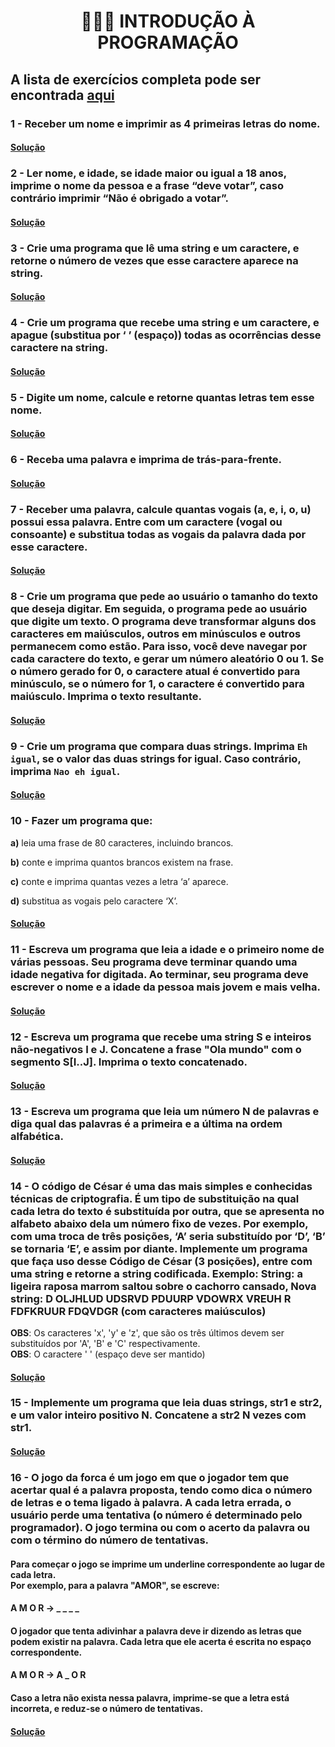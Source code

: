 <h1 align="center">👨🏻‍💻 INTRODUÇÃO À PROGRAMAÇÃO</h1>

## A lista de exercícios completa pode ser encontrada [aqui](https://docs.google.com/document/d/1s3Dfu_cX1HYqZEL8H-lu3WdOVe5-O7oIKFsH-ny2Pjs)

### 1 - Receber um nome e imprimir as 4 primeiras letras do nome.

#### [Solução](ex01.c)

### 2 - Ler nome, e idade, se idade maior ou igual a 18 anos, imprime o nome da pessoa e a frase “deve votar”, caso contrário imprimir “Não é obrigado a votar”.

#### [Solução](ex02.c)

### 3 - Crie uma programa que lê uma string e um caractere, e retorne o número de vezes que esse caractere aparece na string.

#### [Solução](ex03.c)

### 4 - Crie um programa que recebe uma string e um caractere, e apague (substitua por ‘ ’ (espaço)) todas as ocorrências desse caractere na string.

#### [Solução](ex04.c)

### 5 - Digite um nome, calcule e retorne quantas letras tem esse nome.

#### [Solução](ex05.c)

### 6 - Receba uma palavra e imprima de trás-para-frente.

#### [Solução](ex06.c)

### 7 - Receber uma palavra, calcule quantas vogais (a, e, i, o, u) possui essa palavra. Entre com um caractere (vogal ou consoante) e substitua todas as vogais da palavra dada por esse caractere.

#### [Solução](ex07.c)

### 8 - Crie um programa que pede ao usuário o tamanho do texto que deseja digitar. Em seguida, o programa pede ao usuário que digite um texto. O programa deve transformar alguns dos caracteres em maiúsculos, outros em minúsculos e outros permanecem como estão. Para isso, você deve navegar por cada caractere do texto, e gerar um número aleatório 0 ou 1. Se o número gerado for 0, o caractere atual é convertido para minúsculo, se o número for 1, o caractere é convertido para maiúsculo. Imprima o texto resultante.

#### [Solução](ex08.c)

### 9 - Crie um programa que compara duas strings. Imprima `Eh igual`, se o valor das duas strings for igual. Caso contrário, imprima `Nao eh igual`.

#### [Solução](ex09.c)

### 10 - Fazer um programa que:

**a)** leia uma frase de 80 caracteres, incluindo brancos.

**b)** conte e imprima quantos brancos existem na frase.

**c)** conte e imprima quantas vezes a letra ‘a’ aparece.

**d)** substitua as vogais pelo caractere ‘X’.

#### [Solução](ex10.c)

### 11 - Escreva um programa que leia a idade e o primeiro nome de várias pessoas. Seu programa deve terminar quando uma idade negativa for digitada. Ao terminar, seu programa deve escrever o nome e a idade da pessoa mais jovem e mais velha.

#### [Solução](ex11.c)

### 12 - Escreva um programa que recebe uma string S e inteiros não-negativos I e J. Concatene a frase "Ola mundo" com o segmento S[I..J]. Imprima o texto concatenado.

#### [Solução](ex12.c)

### 13 - Escreva um programa que leia um número N de palavras e diga qual das palavras é a primeira e a última na ordem alfabética.

#### [Solução](ex13.c)

### 14 - O código de César é uma das mais simples e conhecidas técnicas de criptografia. É um tipo de substituição na qual cada letra do texto é substituída por outra, que se apresenta no alfabeto abaixo dela um número fixo de vezes. Por exemplo, com uma troca de três posições, ‘A’ seria substituído por ‘D’, ‘B’ se tornaria ‘E’, e assim por diante. Implemente um programa que faça uso desse Código de César (3 posições), entre com uma string e retorne a string codificada. Exemplo: String: a ligeira raposa marrom saltou sobre o cachorro cansado, Nova string: D OLJHLUD UDSRVD PDUURP VDOWRX VREUH R FDFKRUUR FDQVDGR (com caracteres maiúsculos)

**OBS**: Os caracteres 'x', 'y' e 'z', que são os três últimos devem ser substituídos por 'A', 'B' e 'C' respectivamente.<br/>
**OBS**: O caractere ' ' (espaço deve ser mantido)

#### [Solução](ex14.c)

### 15 - Implemente um programa que leia duas strings, str1 e str2, e um valor inteiro positivo N. Concatene a str2 N vezes com str1.

#### [Solução](ex15.c)

### 16 - O jogo da forca é um jogo em que o jogador tem que acertar qual é a palavra proposta, tendo como dica o número de letras e o tema ligado à palavra. A cada letra errada, o usuário perde uma tentativa (o número é determinado pelo programador). O jogo termina ou com o acerto da palavra ou com o término do número de tentativas.

#### Para começar o jogo se imprime um underline correspondente ao lugar de cada letra.<br/>Por exemplo, para a palavra "AMOR", se escreve:

#### A M O R → \_ \_ \_ \_

#### O jogador que tenta adivinhar a palavra deve ir dizendo as letras que podem existir na palavra. Cada letra que ele acerta é escrita no espaço correspondente.

#### A M O R → A \_ O R

#### Caso a letra não exista nessa palavra, imprime-se que a letra está incorreta, e reduz-se o número de tentativas.

#### [Solução](ex16.c)
